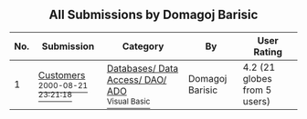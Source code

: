 ﻿<div align="center">

## All Submissions by Domagoj Barisic

</div>

No.  | Submission | Category | By   | User Rating
---- | ---------- | -------- | ---- | -----------
1 | [Customers<br /><sup>2000-08-21 23:21:18</sup>](https://github.com/Planet-Source-Code/domagoj-barisic-customers__1-10882) | [Databases/ Data Access/ DAO/ ADO<br /><sup>Visual Basic</sup>](../ByCategory/databases-data-access-dao-ado__1-6.md) | Domagoj Barisic | 4.2 (21 globes from 5 users)
